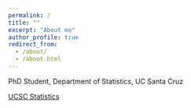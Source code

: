 ```yaml
---
permalink: /
title: ""
excerpt: "About me"
author_profile: true
redirect_from: 
  - /about/
  - /about.html
---
```



PhD Student, Department of Statistics, UC Santa Cruz 

[UCSC Statistics](https://grad.soe.ucsc.edu/stats)


